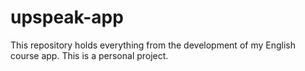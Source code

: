 # upspeak-app
This repository holds everything from the development of my English course app. This is a personal project.
